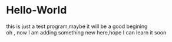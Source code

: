 # Hello-World
this is just a test program,maybe it will be a good begining  
oh , now I am adding something new here,hope I can learn it soon
